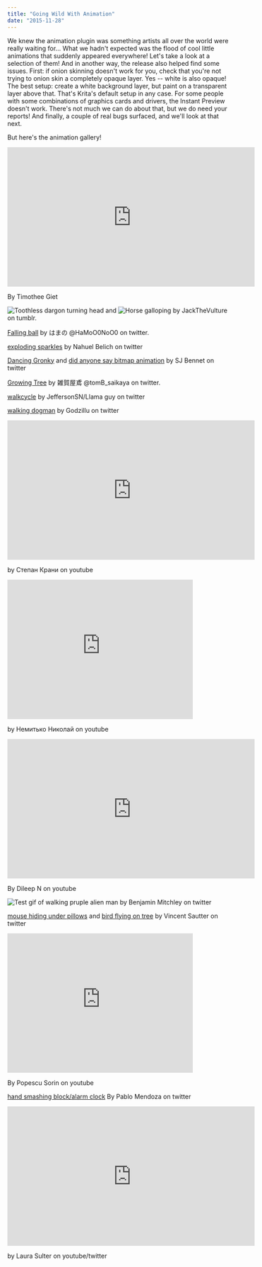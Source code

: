 ```yaml
---
title: "Going Wild With Animation"
date: "2015-11-28"
---
```


We knew the animation plugin was something artists all over the world were really waiting for... What we hadn't expected was the flood of cool little animations that suddenly appeared everywhere! Let's take a look at a selection of them! And in another way, the release also helped find some issues. First: if onion skinning doesn't work for you, check that you're not trying to onion skin a completely opaque layer. Yes -- white is also opaque! The best setup: create a white background layer, but paint on a transparent layer above that. That's Krita's default setup in any case. For some people with some combinations of graphics cards and drivers, the Instant Preview doesn't work. There's not much we can do about that, but we do need your reports! And finally, a couple of real bugs surfaced, and we'll look at that next.

But here's the animation gallery! 

<iframe src="https://www.youtube.com/embed/oxTPZXidvSI" width="560" height="315" frameborder="0" allowfullscreen="allowfullscreen"></iframe>

 By Timothee Giet

![Toothless dargon turning head](../images/tumblr_nyddn9aI1z1qk9kjpo1_500.gif) and ![Horse galloping](../images/tumblr_nydc17gN9k1qk9kjpo1_500.gif) by JackTheVulture on tumblr.

[Falling ball](https://pbs.twimg.com/tweet_video/CUqCk9aUsAA8x_C.mp4) by はまの ‏@HaMoO0NoO0 on twitter.

[exploding sparkles](https://pbs.twimg.com/tweet_video/CUqPxMtWcAAm4mE.mp4) by Nahuel Belich on twitter

[Dancing Gronky](https://pbs.twimg.com/tweet_video/CUqdKyFUcAAQivB.mp4) and [did anyone say bitmap animation](https://pbs.twimg.com/tweet_video/CUqR9ECUAAA7k61.mp4) by SJ Bennet on twitter

[Growing Tree](https://pbs.twimg.com/tweet_video/CUqUgRhVAAAzxCU.mp4) by 雑賀屋鳶 ‏@tomB\_saikaya on twitter.

[walkcycle](https://pbs.twimg.com/tweet_video/CUr74xeW4AAsQz5.mp4) by JeffersonSN/Llama guy on twitter

[walking dogman](https://pbs.twimg.com/tweet_video/CUsXmjnXIAAC5c5.mp4) by Godzillu on twitter

<iframe src="https://www.youtube.com/embed/PX8mW_w4jb8" width="560" height="315" frameborder="0" allowfullscreen="allowfullscreen"></iframe>

 by Степан Крани on youtube

<iframe src="https://www.youtube.com/embed/JuX6y82FsW0" width="420" height="315" frameborder="0" allowfullscreen="allowfullscreen"></iframe>

 by Немитько Николай on youtube

<iframe src="https://www.youtube.com/embed/bi5sqtnu8FY" width="560" height="315" frameborder="0" allowfullscreen="allowfullscreen"></iframe>

 By Dileep N on youtube

![Test gif of walking pruple alien man](https://giphy.com/gifs/walk-wheel-krita-d2Z0VzhaSMGkR5HG) by Benjamin Mitchley on twitter

[mouse hiding under pillows](https://pbs.twimg.com/tweet_video/CUsJw3jWEAAmNk6.mp4) and [bird flying on tree](https://pbs.twimg.com/tweet_video/CUxt-XeW4AAQqDN.mp4) by Vincent Sautter on twitter

<iframe src="https://www.youtube.com/embed/VCRdnUSpaQs" width="420" height="315" frameborder="0" allowfullscreen="allowfullscreen"></iframe>

 By Popescu Sorin on youtube

[hand smashing block/alarm clock](https://pbs.twimg.com/tweet_video/CU3RNs5VEAApStO.mp4) By Pablo Mendoza on twitter

<iframe src="https://www.youtube.com/embed/kFmx8p6I9Y0" width="560" height="315" frameborder="0" allowfullscreen="allowfullscreen"></iframe>

 by Laura Sulter on youtube/twitter
